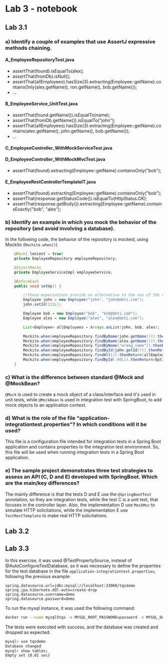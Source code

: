 # Lab 3 - notebook

## Lab 3.1

### a) Identify a couple of examples that use AssertJ expressive methods chaining.

#### A_EmployeeRepositoryTest.java
- assertThat(found).isEqualTo(alex);
- assertThat(fromDb).isNull();
- assertThat(allEmployees).hasSize(3).extracting(Employee::getName).containsOnly(alex.getName(), ron.getName(), bob.getName());
- ...

#### B_EmployeeService_UnitTest.java
- assertThat(found.getName()).isEqualTo(name);
- assertThat(fromDb.getName()).isEqualTo("john");
- assertThat(allEmployees).hasSize(3).extracting(Employee::getName).contains(alex.getName(), john.getName(), bob.getName());
- ...

#### C_EmployeeController_WithMockServiceTest.java

#### D_EmployeeController_WithMockMvcTest.java
- assertThat(found).extracting(Employee::getName).containsOnly("bob");

#### E_EmployeeRestControllerTemplateIT.java
- assertThat(found).extracting(Employee::getName).containsOnly("bob");
- assertThat(response.getStatusCode()).isEqualTo(HttpStatus.OK);
- assertThat(response.getBody()).extracting(Employee::getName).containsExactly("bob", "alex");


### b) Identify an example in which you mock the behavior of the repository (and avoid involving a database).

In the following code, the behavior of the repository is mocked, using Mockito (`Mochito.when()`)

```java
    @Mock( lenient = true)
    private EmployeeRepository employeeRepository;

    @InjectMocks
    private EmployeeServiceImpl employeeService;

    @BeforeEach
    public void setUp() {

        //these expectations provide an alternative to the use of the repository
        Employee john = new Employee("john", "john@deti.com");
        john.setId(111L);

        Employee bob = new Employee("bob", "bob@deti.com");
        Employee alex = new Employee("alex", "alex@deti.com");

        List<Employee> allEmployees = Arrays.asList(john, bob, alex);

        Mockito.when(employeeRepository.findByName(john.getName())).thenReturn(john);
        Mockito.when(employeeRepository.findByName(alex.getName())).thenReturn(alex);
        Mockito.when(employeeRepository.findByName("wrong_name")).thenReturn(null);
        Mockito.when(employeeRepository.findById(john.getId())).thenReturn(Optional.of(john));
        Mockito.when(employeeRepository.findAll()).thenReturn(allEmployees);
        Mockito.when(employeeRepository.findById(-99L)).thenReturn(Optional.empty());
    }
```

### c) What is the difference between standard @Mock and @MockBean?
    
`@Mock` is used to create a mock object of a class/interface and it's used in unit tests, while `@MockBean` is used in integration test with SpringBoot, to add mock objects to an application context. 
    
### d) What is the role of the file “application-integrationtest.properties”? In which conditions will it be used?
This file is a configuration file intended for integration tests in a Spring Boot application and contains properties to the integration test environment.
So, this file will be used when running integration tests in a Spring Boot application.

### e) The sample project demonstrates three test strategies to assess an API (C, D and E) developed with SpringBoot. Which are the main/key differences?

The mainly difference is that the tests D and E use the `@SpringBootTest` annotation, so they are integration tests, while the test C is a unit test, that focuses in the controller layer.
Also, the implementation D use `MockMvc` to simulate HTTP solicitations, while the implementation E use `TestRestTemplate` to make real HTTP solicitations.

## Lab 3.2

## Lab 3.3

In this exercise, it was used @TestPropertySource, instead of @AutoConfigureTestDatabase, so it was necessary to define the properties for the test database in the file `application-integrationtest.properties`, following the previous example:

```properties
spring.datasource.url=jdbc:mysql://localhost:33060/tqsdemo
spring.jpa.hibernate.ddl-auto=create-drop
spring.datasource.username=demo
spring.datasource.password=demo
``` 

To run the mysql instance, it was used the following command:

```bash
docker run --name mysql5tqs -e MYSQL_ROOT_PASSWORD=password -e MYSQL_DATABASE=tqsdemo -e MYSQL_USER=demo -e MYSQL_PASSWORD=demo -p 33060:3306 -d mysql/mysql-server:5.7
```

The tests were executed with success, and the database was created and dropped as expected:
    
```bash
mysql> use tqsdemo
Database changed
mysql> show tables;
Empty set (0.01 sec)
```
